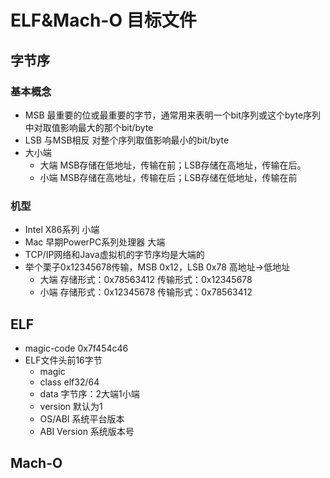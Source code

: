 





# ELF&Mach-O 目标文件
## 字节序
### 基本概念
- MSB 最重要的位或最重要的字节，通常用来表明一个bit序列或这个byte序列中对取值影响最大的那个bit/byte
- LSB 与MSB相反 对整个序列取值影响最小的bit/byte
- 大小端
	- 大端 MSB存储在低地址，传输在前；LSB存储在高地址，传输在后。
	- 小端 MSB存储在高地址，传输在后；LSB存储在低地址，传输在前
### 机型
- Intel X86系列 小端
- Mac 早期PowerPC系列处理器 大端
- TCP/IP网络和Java虚拟机的字节序均是大端的
- 举个栗子0x12345678传输，MSB 0x12，LSB 0x78  高地址->低地址
	- 大端 存储形式：0x78563412 传输形式：0x12345678
  	- 小端 存储形式：0x12345678 传输形式：0x78563412
## ELF
- magic-code 0x7f454c46
- ELF文件头前16字节
	- magic
	- class elf32/64
	- data 字节序：2大端1小端
	- version 默认为1
	- OS/ABI 系统平台版本
	- ABI Version 系统版本号
## Mach-O




